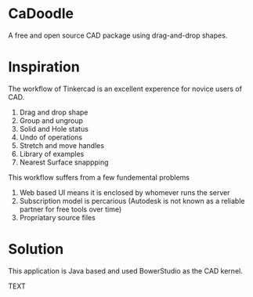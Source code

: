 # CaDoodle
A free and open source CAD package using drag-and-drop shapes. 

# Inspiration

The workflow of Tinkercad is an excellent experence for novice users of CAD. 

1. Drag and drop shape
2. Group and ungroup
3. Solid and Hole status
4. Undo of operations
5. Stretch and move handles
6. Library of examples
7. Nearest Surface snappping


This workflow suffers from a few fundemental problems

1. Web based UI means it is enclosed by whomever runs the server
2. Subscription model is percarious (Autodesk is not known as a reliable partner for free tools over time)
3. Propriatary source files

# Solution 

This application is Java based and used BowerStudio as the CAD kernel.



TEXT
